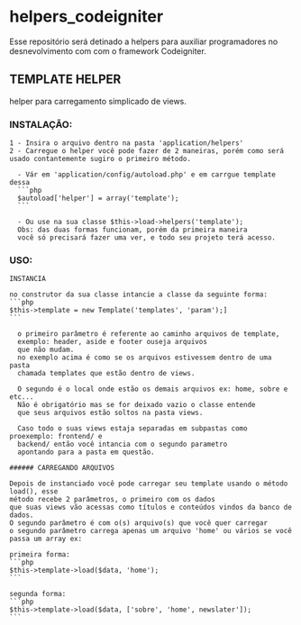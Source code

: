 # helpers_codeigniter

Esse repositório será detinado a helpers para auxiliar programadores no desnevolvimento com com o framework Codeigniter.

## TEMPLATE HELPER

helper para carregamento simplicado de views.
 ### INSTALAÇÃO:
    
    1 - Insira o arquivo dentro na pasta 'application/helpers'
    2 - Carregue o helper você pode fazer de 2 maneiras, porém como será
    usado contantemente sugiro o primeiro método.
      
      - Vár em 'application/config/autoload.php' e em carrgue template dessa
      ```php
      $autoload['helper'] = array('template');
      ```
      
      - Ou use na sua classe $this->load->helpers('template');
      Obs: das duas formas funcionam, porém da primeira maneira
      você só precisará fazer uma ver, e todo seu projeto terá acesso.
 
 ### USO:
 
    INSTANCIA
    
    no construtor da sua classe intancie a classe da seguinte forma:   
    ```php
    $this->template = new Template('templates', 'param');]
    ```
    
      o primeiro parâmetro é referente ao caminho arquivos de template,
      exemplo: header, aside e footer ouseja arquivos
      que não mudam.
      no exemplo acima é como se os arquivos estivessem dentro de uma pasta
      chamada templates que estão dentro de views.
        
      O segundo é o local onde estão os demais arquivos ex: home, sobre e etc...
      Não é obrigatório mas se for deixado vazio o classe entende 
      que seus arquivos estão soltos na pasta views.
      
      Caso todo o suas views estaja separadas em subpastas como proexemplo: frontend/ e
      backend/ então você intancia com o segundo parametro
      apontando para a pasta em questão.
      
    ###### CARREGANDO ARQUIVOS
    
    Depois de instanciado você pode carregar seu template usando o método load(), esse
    método recebe 2 parâmetros, o primeiro com os dados
    que suas views vão acessas como títulos e conteúdos vindos da banco de dados.
    O segundo parâmetro é com o(s) arquivo(s) que você quer carregar
    o segundo parâmetro carrega apenas um arquivo 'home' ou vários se você passa um array ex:
    
    primeira forma:
    ```php
    $this->template->load($data, 'home');
    ```
    
    segunda forma:
    ```php
    $this->template->load($data, ['sobre', 'home', newslater']);
    ```
    
    
      
